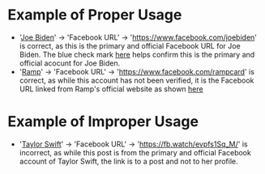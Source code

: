 # Example of Proper Usage
* '[Joe Biden](https://golden.com/wiki/Joe_Biden-VZ8RN)' -> 'Facebook URL' -> 'https://www.facebook.com/joebiden' is correct, as this is the primary and official Facebook URL for Joe Biden. The blue check mark [here](https://jmp.sh/DUwiTuo+/Screen+Shot+2022-07-26+at+10.47.06+AM.png) helps confirm this is the primary and official acocunt for Joe Biden.
* '[Ramp](https://golden.com/wiki/Ramp_(financial_technology_company)-5KXNAXP)' -> 'Facebook URL' -> 'https://www.facebook.com/rampcard' is correct, as while this account has not been verified, it is the Facebook URL linked from Ramp's official website as shown [here](https://jmp.sh/RDaDqtc+/Screen+Shot+2022-07-26+at+10.57.25+AM.png)


# Example of Improper Usage
* '[Taylor Swift](https://golden.com/wiki/Taylor_Swift-VKZ3DY5)' -> 'Facebook URL' -> 'https://fb.watch/evpfs1Sq_M/' is incorrect, as while this post is from the primary and official Facebook account of Taylor Swift, the link is to a post and not to her profile.